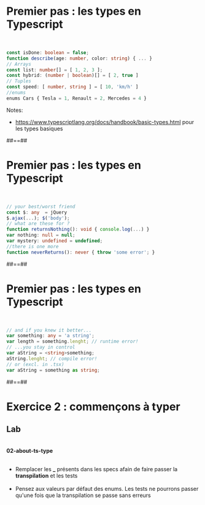 <!-- .slide: class="with-code incosolata full-center" -->

# Premier pas : les types en Typescript

<br>

```typescript
const isDone: boolean = false;
function describe(age: number, color: string) { ... }
// Arrays
const list: number[] = [ 1, 2, 3 ];
const hybrid: (number | boolean)[] = [ 2, true ]
// Tuples
const speed: [ number, string ] = [ 10, 'km/h' ]
//enums
enums Cars { Tesla = 1, Renault = 2, Mercedes = 4 }
```

<!-- .element: class="big-code" -->

Notes:

- https://www.typescriptlang.org/docs/handbook/basic-types.html pour les types basiques

##==##

<!-- .slide: class="with-code inconsolata full-center" -->

# Premier pas : les types en Typescript

<br>

```typescript
// your best/worst friend
const $: any  = jQuery
$.ajax(...); $('body');
// what are these for ?
function returnsNothing(): void { console.log(...) }
var nothing: null = null;
var mystery: undefined = undefined;
//there is one more
function neverReturns(): never { throw 'some error'; }
```

<!-- .element: class="big-code" -->

##==##

<!-- .slide: class="with-code inconsolata full-center" -->

# Premier pas : les types en Typescript

<br>

```typescript
// and if you knew it better...
var something: any = 'a string';
var length = something.lenght; // runtime error!
// ...you stay in control
var aString = <string>something;
aString.lenght; // compile error!
// or (excl. in .tsx)
var aString = something as string;
```

<!-- .element: class="big-code" -->

##==##

<!-- .slide: class="exercice" -->

# Exercice 2 : commençons à typer

## Lab

<br>
<span class="center"><b>02-about-ts-type</b></span>
<br><br>

- Remplacer les <b>\_</b> présents dans les specs afain de faire passer la <b>transpilation</b> et les tests<br><br>
- Pensez aux valeurs par défaut des enums. Les tests ne pourrons passer qu'une fois que la transpilation se passe sans erreurs
